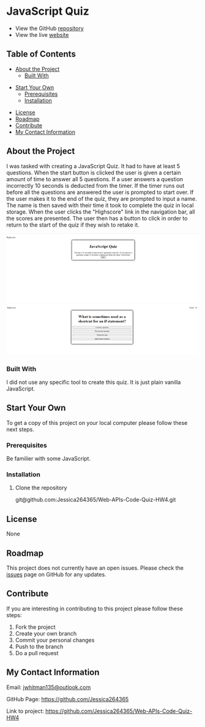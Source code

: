 # JavaScript Quiz

- View the GitHub [repository](https://github.com/Jessica264365/Random-Password-Generator-HW3)
- View the live [website](https://jessica264365.github.io/Random-Password-Generator-HW3/)

## Table of Contents

- [About the Project](https://github.com/Jessica264365/Random-Password-Generator-HW3#about-the-project)
  - [Built With](https://github.com/Jessica264365/Random-Password-Generator-HW3#built-with)

* [Start Your Own](https://github.com/Jessica264365/Random-Password-Generator-HW3#start-your-own)
  - [Prerequisites](https://github.com/Jessica264365/Random-Password-Generator-HW3#prerequisites)
  - [Installation](https://github.com/Jessica264365/Random-Password-Generator-HW3#installation)

- [License](https://github.com/Jessica264365/Random-Password-Generator-HW3#license)
- [Roadmap](https://github.com/Jessica264365/Random-Password-Generator-HW3#roadmap)
- [Contribute](https://github.com/Jessica264365/Random-Password-Generator-HW3#contribute)
- [My Contact Information](https://github.com/Jessica264365/Random-Password-Generator-HW3#my-contact-information)

## About the Project

I was tasked with creating a JavaScript Quiz. It had to have at least 5 questions. When the start button is clicked the user is given a certain amount of time to answer all 5 questions. If a user answers a question incorrectly 10 seconds is deducted from the timer. If the timer runs out before all the questions are answered the user is prompted to start over. If the user makes it to the end of the quiz, they are prompted to input a name. The name is then saved with their time it took to complete the quiz in local storage. When the user clicks the "Highscore" link in the navigation bar, all the scores are presented. The user then has a button to click in order to return to the start of the quiz if they wish to retake it.

![](./images/quizstart.PNG) ![](./images/quizques.PNG)

### Built With

I did not use any specific tool to create this quiz. It is just plain vanilla JavaScript.

## Start Your Own

To get a copy of this project on your local computer please follow these next steps.

### Prerequisites

Be familier with some JavaScript.

### Installation

1. Clone the repository

   git@github.<span></span>com:Jessica264365/Web-APIs-Code-Quiz-HW4.git

## License

None

## Roadmap

This project does not currently have an open issues. Please check the [issues](https://github.com/Jessica264365/Web-APIs-Code-Quiz-HW4/issues) page on GitHub for any updates.

## Contribute

If you are interesting in contributing to this project please follow these steps:

1. Fork the project
2. Create your own branch
3. Commit your personal changes
4. Push to the branch
5. Do a pull request

## My Contact Information

Email: jwhitman135@outlook.com

GitHub Page: https://github.com/Jessica264365

Link to project: https://github.com/Jessica264365/Web-APIs-Code-Quiz-HW4
